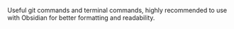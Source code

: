 Useful git commands and terminal commands, highly recommended to use with Obsidian for better formatting and readability.



